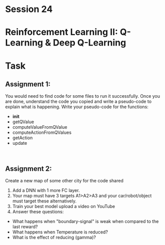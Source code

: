 # Session 24 

# Reinforcement Learning II: Q-Learning &  Deep Q-Learning

# Task

## Assignment 1:

You would need to find code for some files to run it successfully. 
Once you are done, understand the code you copied and write a pseudo-code to explain what is happening. 
Write your pseudo-code for the functions:
- __init__
- getQValue
- computeValueFromQValue
- computeActionFromQValues
- getAction
- update

<br>

## Assignment 2: 

Create a new map of some other city for the code shared
1. Add a DNN with 1 more FC layer.
2. Your map must have 3 targets A1>A2>A3 and your car/robot/object must target these alternatively. 
3. Train your best model upload a video on YouTube 
4. Answer these questions:
- What happens when "boundary-signal" is weak when compared to the last reward?
- What happens when Temperature is reduced? 
- What is the effect of reducing (gamma)?

<br>

